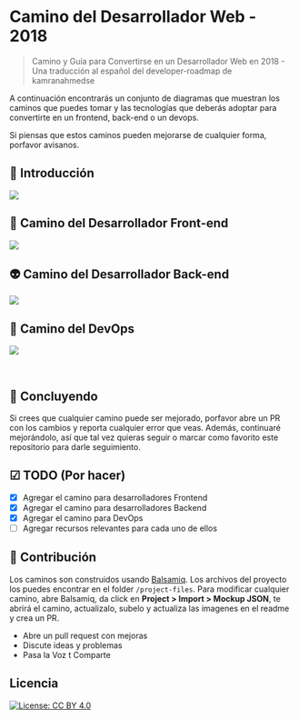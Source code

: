 # Camino del Desarrollador Web - 2018

> Camino y Guía para Convertirse en un Desarrollador Web en 2018 - Una traducción al español del developer-roadmap de kamranahmedse

A continuación encontrarás un conjunto de diagramas que muestran los caminos que puedes tomar y las tecnologías que deberás adoptar para convertirte en un frontend, back-end o un devops.

Si piensas que estos caminos pueden mejorarse de cualquier forma, porfavor avisanos.


## 🚀 Introducción

![](https://i.imgur.com/w74JJAy.png)

## 🎨 Camino del Desarrollador Front-end

![](https://i.imgur.com/LZBh1Nn.png)

## 👽 Camino del Desarrollador Back-end

![](https://i.imgur.com/43wbsde.png)

## 👷 Camino del DevOps

![](https://i.imgur.com/5sbJxa5.png)

<br>

## 🚦 Concluyendo

Si crees que cualquier camino puede ser mejorado, porfavor abre un PR con los cambios y reporta cualquier error que veas. Además, continuaré mejorándolo, así que tal vez quieras seguir o marcar como favorito este repositorio para darle seguimiento.

## ☑ TODO (Por hacer)

- [X] Agregar el camino para desarrolladores Frontend
- [X] Agregar el camino para desarrolladores Backend
- [X] Agregar el camino para DevOps
- [ ] Agregar recursos relevantes para cada uno de ellos

## 👬 Contribución

Los caminos son construidos usando [Balsamiq](https://balsamiq.com/products/mockups/). Los archivos del proyecto los puedes encontrar en el folder `/project-files`. Para modificar cualquier camino, abre Balsamiq, da click en **Project > Import > Mockup JSON**, te abrirá el camino, actualizalo, subelo y actualiza las imagenes en el readme y crea un PR.		

- Abre un pull request con mejoras
- Discute ideas y problemas
- Pasa la Voz t Comparte

## Licencia

[![License: CC BY 4.0](https://img.shields.io/badge/License-CC%20BY%204.0-lightgrey.svg)](https://creativecommons.org/licenses/by/4.0/)
